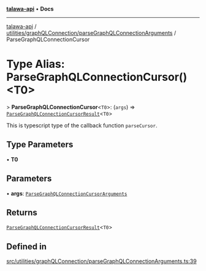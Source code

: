 [**talawa-api**](../../../../README.md) • **Docs**

***

[talawa-api](../../../../modules.md) / [utilities/graphQLConnection/parseGraphQLConnectionArguments](../README.md) / ParseGraphQLConnectionCursor

# Type Alias: ParseGraphQLConnectionCursor()\<T0\>

\> **ParseGraphQLConnectionCursor**\<`T0`\>: (`args`) =\> [`ParseGraphQLConnectionCursorResult`](ParseGraphQLConnectionCursorResult.md)\<`T0`\>

This is typescript type of the callback function `parseCursor`.

## Type Parameters

• **T0**

## Parameters

• **args**: [`ParseGraphQLConnectionCursorArguments`](ParseGraphQLConnectionCursorArguments.md)

## Returns

[`ParseGraphQLConnectionCursorResult`](ParseGraphQLConnectionCursorResult.md)\<`T0`\>

## Defined in

[src/utilities/graphQLConnection/parseGraphQLConnectionArguments.ts:39](https://github.com/PalisadoesFoundation/talawa-api/blob/5e38dbf44e47f2fc703410fad29ab5c8f7f26c77/src/utilities/graphQLConnection/parseGraphQLConnectionArguments.ts#L39)
